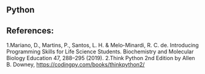 ## Python


## References:
1.Mariano, D., Martins, P., Santos, L. H. & Melo‐ Minardi, R. C. de. Introducing Programming Skills for Life Science Students. Biochemistry and Molecular Biology Education 47, 288–295 (2019).
2.Think Python 2nd Edition by Allen B. Downey, https://codingpy.com/books/thinkpython2/
